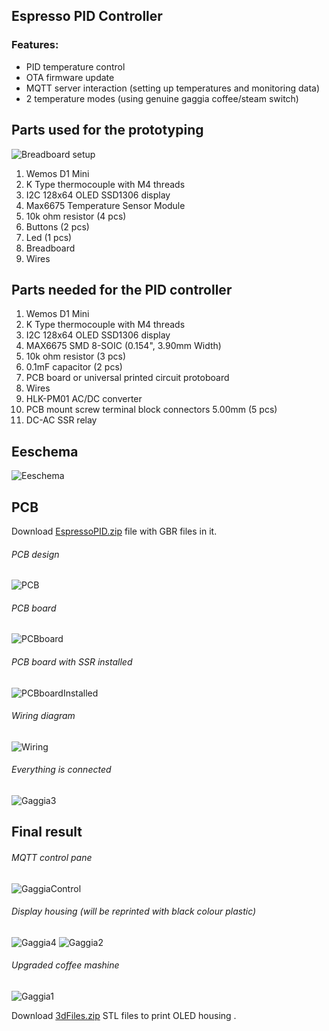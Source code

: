 ## Espresso PID Controller

### Features:
* PID temperature control
* OTA firmware update
* MQTT server interaction (setting up temperatures and monitoring data)
* 2 temperature modes (using genuine gaggia coffee/steam switch)

## Parts used for the prototyping
![Breadboard setup](./files/setup.png)
1. Wemos D1 Mini
1. K Type thermocouple with M4 threads
1. I2C 128x64 OLED SSD1306 display
1. Max6675 Temperature Sensor Module
1. 10k ohm resistor (4 pcs)
1. Buttons (2 pcs)
1. Led (1 pcs)
1. Breadboard
1. Wires

## Parts needed for the PID controller
1. Wemos D1 Mini
1. K Type thermocouple with M4 threads
1. I2C 128x64 OLED SSD1306 display
1. MAX6675 SMD 8-SOIC (0.154", 3.90mm Width)
1. 10k ohm resistor (3 pcs)
1. 0.1mF capacitor (2 pcs)
1. PCB board or universal printed circuit protoboard
1. Wires
2. HLK-PM01 AC/DC converter
3. PCB mount screw terminal block connectors 5.00mm (5 pcs)
4. DC-AC SSR relay

## Eeschema 
![Eeschema](./files/EeschemaEspressoPID.png)

## PCB
Download [EspressoPID.zip](./files/EspressoPID.zip) file with GBR files in it.

###### PCB design

![PCB](./files/EspressoPIDpcb.png)

###### PCB board

![PCBboard](./files/pcbBoard.png)

###### PCB board with SSR installed

![PCBboardInstalled](./files/pcbBoardInstalled.png)

###### Wiring diagram

![Wiring](./files/single_ssr_120v.png)

###### Everything is connected

![Gaggia3](./files/gaggiawiring.png)


## Final result

###### MQTT control pane

![GaggiaControl](./files/gaggiaControl.png)

###### Display housing (will be reprinted with black colour plastic)

![Gaggia4](./files/gaggiascreenfront.png)
![Gaggia2](./files/gaggiascreenside.png)

###### Upgraded coffee mashine

![Gaggia1](./files/Gaggia.png)


Download [3dFiles.zip](./files/3dFiles.zip) STL files to print OLED housing .
 
